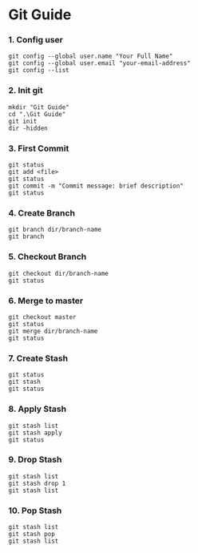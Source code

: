 # Git Guide

### 1. Config user
```
git config --global user.name "Your Full Name"
git config --global user.email "your-email-address"
git config --list
```

### 2. Init git
```
mkdir "Git Guide"
cd ".\Git Guide"
git init
dir -hidden
```

### 3. First Commit
```
git status
git add <file>
git status
git commit -m "Commit message: brief description"
git status
```

### 4. Create Branch
```
git branch dir/branch-name
git branch
```

### 5. Checkout Branch
```
git checkout dir/branch-name
git status
```

### 6. Merge to master
```
git checkout master
git status
git merge dir/branch-name
git status
```

### 7. Create Stash
```
git status
git stash
git status
```

### 8. Apply Stash
```
git stash list
git stash apply
git status
```

### 9. Drop Stash
```
git stash list
git stash drop 1
git stash list
```

### 10. Pop Stash
```
git stash list
git stash pop
git stash list
```
